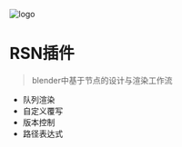 <!-- _coverpage.md -->

![logo](_media/icon.svg) 

# RSN插件

> blender中基于节点的设计与渲染工作流

+ 队列渲染
+ 自定义覆写
+ 版本控制
+ 路径表达式